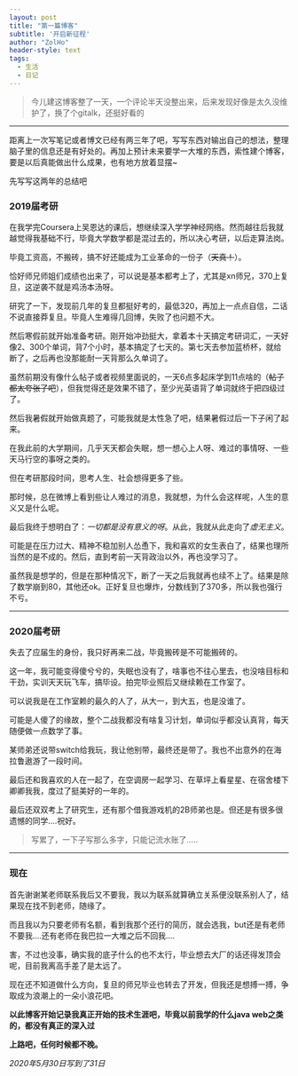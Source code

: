 ```yaml
---
layout: post
title: "第一篇博客"
subtitle: '开启新征程'
author: "ZolHo"
header-style: text
tags:
  - 生活
  - 日记
---
```

> 今儿建这博客整了一天，一个评论半天没整出来，后来发现好像是太久没维护了，换了个gitalk，还挺好看的

----

距离上一次写笔记或者博文已经有两三年了吧，写写东西对输出自己的想法，整理脑子里的信息还是有好处的。再加上预计未来要学一大堆的东西，索性建个博客，要是以后真能做出什么成果，也有地方放着显摆~

先写写这两年的总结吧

### 2019届考研

在我学完Coursera上吴恩达的课后，想继续深入学学神经网络。然而越往后我就越觉得我基础不行，毕竟大学数学都是混过去的，所以决心考研，以后走算法岗。

毕竟工资高，不搬砖，搞不好还能成为工业革命的一份子（~~天真！~~）。

恰好师兄师姐们成绩也出来了，可以说是基本都考上了，尤其是xn师兄，370上复旦，这逆袭不就是鸡汤本汤呀。

研究了一下，发现前几年的复旦都挺好考的，最低320，再加上一点点自信，二话不说直接莽复旦。毕竟人生难得几回博，失败了也问题不大。

然后寒假前就开始准备考研。刚开始冲劲挺大，拿着本十天搞定考研词汇，一天好像2、300个单词，背7个小时，基本搞定了七天的。第七天去参加蓝桥杯，就给断了，之后再也没那能耐一天背那么久单词了。

虽然前期没有像什么帖子或者视频里面说的，一天6点多起床学到11点啥的（~~帖子都太夸张了吧~~），但我觉得还是效果不错了，至少光英语背了单词就终于把四级过了。

然后我暑假就开始做真题了，可能我就是太性急了吧，结果暑假过后一下子闲了起来。

在我此前的大学期间，几乎天天都会失眠，想一想心上人呀、难过的事情呀、一些天马行空的事呀之类的。

但在考研那段时间，思考人生、社会想得更多了些。

那时候，总在微博上看到些让人难过的消息，我就想，为什么会这样呢，人生的意义又是什么呢。

最后我终于想明白了：*一切都是没有意义的呀*。从此，我就从此走向了*虚无主义*。

可能是在压力过大、精神不稳加别人怂恿下，我和喜欢的女生表白了，结果也理所当然的是不成的。然后，直到考前一天背政治以外，再也没学习了。

虽然我是想学的，但是在那种情况下，断了一天之后我就再也续不上了。结果是除了数学崩到80，其他还ok。正好复旦也爆炸，分数线到了370多，所以我也强行不亏。

---

### 2020届考研

失去了应届生的身份，我只好再来二战，毕竟搬砖是不可能搬砖的。

这一年，我可能变得傻兮兮的，失眠也没有了，啥事也不往心里去，也没啥目标和干劲，实训天天玩飞车，搞毕设。拍完毕业照后又继续赖在工作室了。

可以说我是在工作室赖的最久的人了，从大一，到大五，也是没谁了。

可能是人傻了的缘故，整个二战我都没有啥复习计划，单词似乎都没认真背，每天随便做一点数学了事。

某师弟还说带switch给我玩，我让他别带，最终还是带了。我也不出意外的在海拉鲁遨游了一段时间。

最后还和我喜欢的人在一起了，在空调房一起学习、在草坪上看星星、在宿舍楼下卿卿我我，度过了挺美好的一年的。

最后还双双考上了研究生，还有那个借我游戏机的2B师弟也是。但还是有很多很遗憾的同学....祝好。

> 写累了，一下子写那么多字，只能记流水账了.....

----

### 现在

首先谢谢某老师联系我后又不要我，我以为联系就算确立关系便没联系别人了，结果现在找不到老师，随缘了。

而且我以为只要老师有名额，看到我那个还行的简历，就会选我，but还是有老师不要我....还有老师在我巴拉一大堆之后不回我....

害，不过也没事，确实我的底子什么的也不太行，毕业想去大厂的话还得发顶会呢，目前我离高手差了是太远了。

现在还不知道做什么方向，复旦的师兄毕业也转去了开发，但我还是想搏一搏，争取成为浪潮上的一朵小浪花吧。



**以此博客开始记录我真正开始的技术生涯吧，毕竟以前我学的什么java web之类的，都没有真正的深入过**

**上路吧，任何时候都不晚。**



_2020年5月30日写到了31日_

